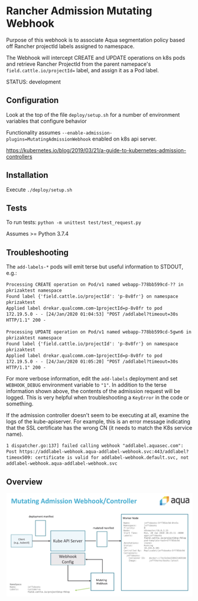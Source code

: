 Rancher Admission Mutating Webhook
====

Purpose of this webhook is to associate Aqua segmentation policy based off
Rancher projectId labels assigned to namespace.

The Webhook will intercept CREATE and UPDATE operations on k8s pods and
retrieve Rancher ProjectId from the parent namepace's
`field.cattle.io/projectId=` label, and assign it as a Pod label.

STATUS: development

## Configuration

Look at the top of the file `deploy/setup.sh` for a number of environment
variables that configure behavior

Functionality assumes `--enable-admission-plugins=MutatingAdmissionWebhook` enabled on k8s api server.

https://kubernetes.io/blog/2019/03/21/a-guide-to-kubernetes-admission-controllers 

## Installation

Execute `./deploy/setup.sh`

## Tests

To run tests: `python -m unittest test/test_request.py`

Assumes >= Python 3.7.4

## Troubleshooting

The `add-labels-*` pods will emit terse but useful information to STDOUT, e.g.:

    Processing CREATE operation on Pod/v1 named webapp-778bb599cd-?? in pkrizaktest namespace
    Found label {'field.cattle.io/projectId': 'p-8v8fr'} on namespace pkrizaktest
    Applied label drekar.qualcomm.com~1projectId=p-8v8fr to pod
    172.19.5.0 - - [24/Jan/2020 01:04:53] "POST /addlabel?timeout=30s HTTP/1.1" 200 -

    Processing UPDATE operation on Pod/v1 named webapp-778bb599cd-5gwn6 in pkrizaktest namespace
    Found label {'field.cattle.io/projectId': 'p-8v8fr'} on namespace pkrizaktest
    Applied label drekar.qualcomm.com~1projectId=p-8v8fr to pod
    172.19.5.0 - - [24/Jan/2020 01:05:20] "POST /addlabel?timeout=30s HTTP/1.1" 200 -

For more verbose information, edit the `add-labels` deployment and set
`WEBHOOK_DEBUG` environment variable to `"1"`.  In addition to the
terse information shown above, the contents of the admission request
will be logged.  This is very helpful when troubleshooting a `KeyError`
in the code or something.

If the admission controller doesn't seem to be executing at all,
examine the logs of the kube-apiserver.  For example, this is
an error message indicating that the SSL certificate has the
wrong CN (it needs to match the K8s service name).

    1 dispatcher.go:137] failed calling webhook "addlabel.aquasec.com": Post https://addlabel-webhook.aqua-addlabel-webhook.svc:443/addlabel?timeox509: certificate is valid for addlabel-webhook.default.svc, not addlabel-webhook.aqua-addlabel-webhook.svc

## Overview
![alt tag](webhook_overview.png?raw=true "overview")<!-- .element height="50%" width="50%" -->


